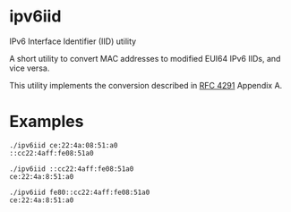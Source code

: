 # ipv6iid
IPv6 Interface Identifier (IID) utility

A short utility to convert MAC addresses to modified EUI64 IPv6 IIDs, and vice versa.

This utility implements the conversion described in [RFC 4291](https://www.rfc-editor.org/rfc/rfc4291.html) Appendix A.

# Examples

```
./ipv6iid ce:22:4a:08:51:a0
::cc22:4aff:fe08:51a0
```

```
./ipv6iid ::cc22:4aff:fe08:51a0
ce:22:4a:8:51:a0
```

```
./ipv6iid fe80::cc22:4aff:fe08:51a0
ce:22:4a:8:51:a0
```
